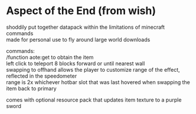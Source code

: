 # Aspect of the End (from wish)
shoddily put together datapack within the limitations of minecraft commands <br />
made for personal use to fly around large world downloads <br />

commands: <br />
/function aote:get to obtain the item <br />
left click to teleport 8 blocks forward or until nearest wall <br />
swapping to offhand allows the player to customize range of the effect, reflected in the speedometer <br />
range is 2x whichever hotbar slot that was last hovered when swapping the item back to primary

comes with optional resource pack that updates item texture to a purple sword